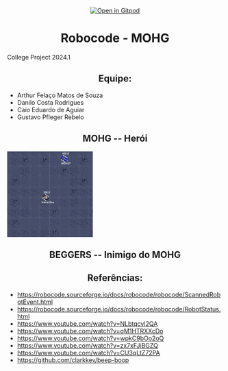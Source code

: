 <div align="center">

[![Open in Gitpod](https://gitpod.io/button/open-in-gitpod.svg)](https://gitpod.io/new/#https://github.com/MOHG-Enterprises/MOHG)
</div>

<h1 align="center"> Robocode - MOHG</h1>

College Project 2024.1

<h2 align="center"> Equipe:</h2>

* Arthur Felaço Matos de Souza
* Danilo Costa Rodrigues
* Caio Eduardo de Aguiar
* Gustavo Pfleger Rebelo

<h2 align="center"> MOHG -- Herói</h2>

<div width="full" height="120" background-color="red">
    
</div>

<img src="https://github.com/MOHG-Enterprises/MOHG/blob/dev/MOHG.gif" alt="MOHG" width="200" height="200" align="center">

<h2 align="center"> BEGGERS -- Inimigo do MOHG</h2>

<h2 align="center"> Referências:</h2>

* https://robocode.sourceforge.io/docs/robocode/robocode/ScannedRobotEvent.html
* https://robocode.sourceforge.io/docs/robocode/robocode/RobotStatus.html
* https://www.youtube.com/watch?v=NLbtqcvl2QA
* https://www.youtube.com/watch?v=qM1HTRXXcDo
* https://www.youtube.com/watch?v=wpkC9bOo2oQ
* https://www.youtube.com/watch?v=zx7xFJiBGZQ
* https://www.youtube.com/watch?v=CU3qLtZ72PA
* https://github.com/clarkkev/beep-boop

